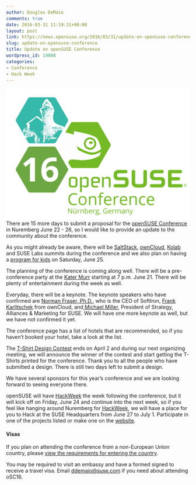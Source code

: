 ```yaml
---
author: Douglas DeMaio
comments: true
date: 2016-03-31 11:19:31+00:00
layout: post
link: https://news.opensuse.org/2016/03/31/update-on-opensuse-conference/
slug: update-on-opensuse-conference
title: Update on openSUSE Conference
wordpress_id: 19808
categories:
- Conference
- Hack Week
---
```


![oscfinal](/wp-content/uploads/2016/02/oscfinal-1.png)There are 15 more days to submit a proposal for the [openSUSE Conference](https://events.opensuse.org/conference/oSC16) in Nuremberg June 22 - 26, so I would like to provide an update to the community about the conference.

As you might already be aware, there will be [SaltStack](http://saltstack.com/), [ownCloud](https://owncloud.org/), [Kolab](https://kolab.org/) and SUSE Labs summits during the conference and we also plan on having a [program for kids](https://coderdojo.com/) on Saturday, June 25.

The planning of the conference is coming along well. There will be a pre-conference party at the [Kater Murr](http://kater-murr.com/) starting at 7 p.m. June 21. There will be plenty of entertainment during the week as well.

Everyday, there will be a keynote. The keynote speakers who have confirmed are [Norman Fraser, Ph.D.](http://softiron.co.uk/about/), who is the CEO of SoftIron, [Frank Karlitschek](https://en.wikipedia.org/wiki/Frank_Karlitschek) from ownCloud, and[ Michael Miller](https://www.suse.com/company/executive-management/), President of Strategy, Alliances & Marketing for SUSE. We will have one more keynote as well, but we have not confirmed it yet.

The conference page has a list of hotels that are recommended, so if you haven’t booked your hotel, take a look at the list.

The [T-Shirt Design Contest](http://bit.ly/20Prrt0) ends on April 2 and during our next organizing meeting, we will announce the winner of the contest and start getting the T-Shirts printed for the conference. Thank you to all the people who have submitted a design. There is still two days left to submit a design.

We have several sponsors for this year’s conference and we are looking forward to seeing everyone there.

openSUSE will have [HackWeek](https://hackweek.suse.com/) the week following the conference, but it will kick off on Friday, June 24 and continue into the next week, so if you feel like hanging around Nuremberg for [HackWeek](https://hackweek.suse.com/), we will have a place for you to Hack at the SUSE Headquarters from June 27 to July 1. Participate in one of the projects listed or make one on the [website](https://hackweek.suse.com/).


#### Visas


If you plan on attending the conference from a non-European Union country, please [view the requirements for entering the country](http://www.auswaertiges-amt.de/EN/EinreiseUndAufenthalt/StaatenlisteVisumpflicht_node.html).

You may be required to visit an embassy and have a formed signed to receive a travel visa. Email [ddemaio@suse.com](mailto:ddemaio@suse.com) if you need about attending oSC16.
